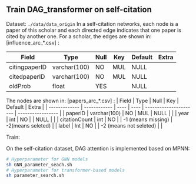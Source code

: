 ## Train DAG_transformer on self-citation

Dataset: `./data/data_origin`
In a self-citation networks, each node is a paper of this scholar and each directed edge indicates that one paper is cited by another one. 
For a scholar, the edges are shown in:
[influence_arc_*.csv] :

| Field         | Type         | Null | Key  | Default | Extra |
| ------------- | ------------ | ---- | ---- | ------- | ----- |
| citingpaperID | varchar(100) | NO   | MUL  | NULL    |       |
| citedpaperID  | varchar(100) | NO   | MUL  | NULL    |       |
| oldProb       | float        | YES  |      | NULL    |       |

The nodes are shown in:
[papers_arc_*.csv] :
| Field         | Type         | Null | Key  | Default                | Extra             |
| ------------- | ------------ | ---- | ---- | ---------------------- | ----------------- |
| paperID       | varchar(100) | NO   | MUL  | NULL                   |                   |
| year          | int          | NO   |      | NULL                   |                   |
| citationCount | int          | NO   |      | -1 (means missing)     | -2(means seleted) |
| label         | Int          | NO   |      | -2 (means not seleted) |                   |



Train:

On the self-citation dataset, DAG attention is implemented based on MPNN:

```bash
# Hyperparameter for GNN models
sh GNN_parameter_seach.sh
# Hyperparameter for transformer-based models
sh parameter_search.sh
```